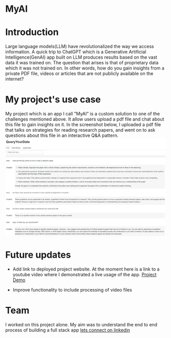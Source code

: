 # MyAI

# Introduction
Large language models(LLM) have revolutionalized the way we access information.
A quick trip to ChatGPT which is a Generative Artificial Intelligence(GenAI) app built
on LLM produces results based on the vast data it was trained on. The question that arises
is that of proprietary data which it was not trained on. In other words, how do you gain insights
from a private PDF file, videos or articles that are not publicly available on the internet?

# My project's use case
My project which is an app I call "MyAI" is a custom solution to one of the challenges mentioned
above. It allow users upload a pdf file and chat about this file to gain insights on it. In the
screenshot below, I uploaded a pdf file that talks on strategies for reading research papers,
and went on to ask questions about this file in an interactive Q&A pattern.
![ScreenShot](ProjectScreenshot.png)

# Future updates

* Add link to deployed project website. At the moment here is a link to a youtube video where I demonstrated
a live usage of the app. [Project Demo](https://youtu.be/A8UYSwneuS8)

* Improve functionality to include processing of video files

# Team
I worked on this project alone. My aim was to understand the end to end process of building a full stack app
[lets connect on linkedin](https://www.linkedin.com/in/elochukwuodoeze)   

